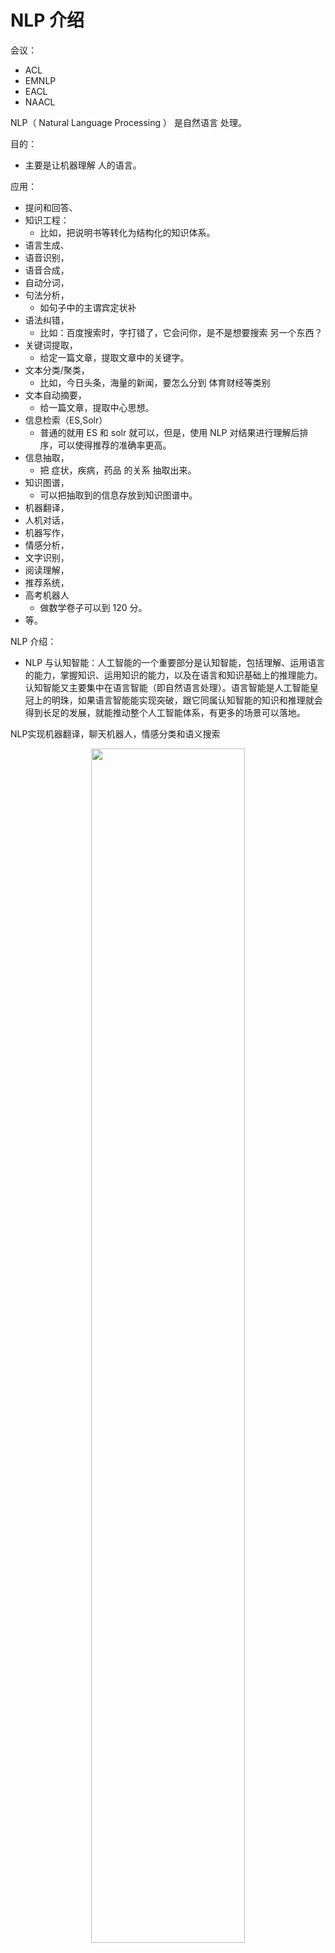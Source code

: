 # NLP 介绍

会议：

- ACL
- EMNLP
- EACL
- NAACL


NLP（ Natural Language Processing ） 是自然语言 处理。

目的：

- 主要是让机器理解 人的语言。


应用：

- 提问和回答、
- 知识工程：
  - 比如，把说明书等转化为结构化的知识体系。
- 语言生成、
- 语音识别，
- 语音合成，
- 自动分词，
- 句法分析，
  - 如句子中的主谓宾定状补
- 语法纠错，
  - 比如：百度搜索时，字打错了，它会问你，是不是想要搜索 另一个东西？
- 关键词提取，
  - 给定一篇文章，提取文章中的关键字。
- 文本分类/聚类，
  - 比如，今日头条，海量的新闻，要怎么分到 体育财经等类别
- 文本自动摘要，
  - 给一篇文章，提取中心思想。
- 信息检索（ES,Solr）
  - 普通的就用 ES 和 solr 就可以，但是，使用 NLP 对结果进行理解后排序，可以使得推荐的准确率更高。
- 信息抽取，
  - 把 症状，疾病，药品 的关系 抽取出来。
- 知识图谱，
  - 可以把抽取到的信息存放到知识图谱中。
- 机器翻译，
- 人机对话，
- 机器写作，
- 情感分析，
- 文字识别，
- 阅读理解，
- 推荐系统，
- 高考机器人
  - 做数学卷子可以到 120 分。
- 等。


NLP 介绍：


- NLP 与认知智能：人工智能的一个重要部分是认知智能，包括理解、运用语言的能力，掌握知识、运用知识的能力，以及在语言和知识基础上的推理能力。认知智能又主要集中在语言智能（即自然语言处理）。语言智能是人工智能皇冠上的明珠，如果语言智能能实现突破，跟它同属认知智能的知识和推理就会得到长足的发展，就能推动整个人工智能体系，有更多的场景可以落地。



NLP实现机器翻译，聊天机器人，情感分类和语义搜索


<p align="center">
    <img width="70%" height="70%" src="http://images.iterate.site/blog/image/20200711/FwIbgjgkTzUy.png?imageslim">
</p>

实现某个 NLP 任务的通用步骤：

- 论文的阅读，最新算法的研究
  - 顶级会议论文
    - 机器学习：会议 NIPS, ICML, UAI, AISTATS 期刊 JMLR, ML,
    Trends in ML, IEEE T-NN
    - 计算机视觉和图像识别：会议 ICCV, CVPR, ECCV 期刊 IEEE T-PAMI, IJCV, IEEE T-IP
    - 人工智能：会议 IJCAI, AAAI 期刊 AI，
    - 自然语言处理：会议 ACL
  - 搜索引擎（百度学术，谷歌学术，知乎，百度、谷歌、bing）
- 算法的大概方向的评估，训练和确定，大概的评估这个方向的各种算法，找到效果最好的。
  - 问题相似度评估
    - 比如 指代消歧，这种论文比较少，可以看看是不是可以参考 机器阅读 方面的论文及相关技术。
  - 情景相似度评估
    - 比如：人脸，鼻子在嘴巴上，是有结构依赖的，那么，可以借鉴下，自然语言处理中的上下文相关的东西，比如条件随机场。
  - 语言 是否可切换
    - 比如，google 有个句法分析的工具包，只支持英文，日文等，不支持中文，那么可以研究下是不是可以实现个中文的包。当然，这个优先级较低。（这是一个问题吗？中文的词不行吗？）
      - 这里，老师说，可以汉子加拼音？
- 数据收集，清洗以及数据预处理
  - 数据收集：公司数据、网络数据 爬取、公开数据集、GAN生成数据
  - 清洗：数据采样，噪声过滤，数据生成
    - 数据采样：500g 的文本数据，怎么转成问答对？怎么抽取出有代表性的文本，即数据采样？
    - 噪声过滤：空白，特殊字符
    - 数据生成：比如生成问答对的形式。
  - 数据预处理：特征化和数值化后转化为可训练的数据
- 算法实现，系统设计，参数调优，模型升级
  - 算法实现：参考资料论文
  - 系统设计：软件模块设计架构
    - 高效的，运行快，多并发，准确率高，模块化，可迭代。健壮性。
  - 参数调优：更改网络参数
    - 参数调优，需要对算法的理解。
  - 模型升级：模型算法升级，错误样本再训练
    - 发现一些 bad case，这些 样本要怎么迭代到模型中
- 模型效果评估与部署
  - 准确率
  - 召回率
  - 设计lib库本地调用
    - python 的代码可以封装成 lib 包吗？
  - 封装成服务
    - 如可以使用 flask 封装成服务。





